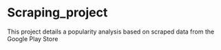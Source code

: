 # Scraping_project
This project details a popularity analysis based on scraped data from the Google Play Store
